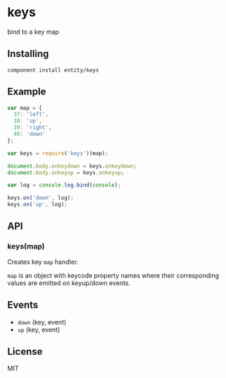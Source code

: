 
# keys

bind to a key map

## Installing

`component install entity/keys`

## Example

```js
var map = {
  37: 'left',
  38: 'up',
  39: 'right',
  40: 'down'
};

var keys = require('keys')(map);

document.body.onkeydown = keys.onkeydown;
document.body.onkeyup = keys.onkeyup;

var log = console.log.bind(console);

keys.on('down', log);
keys.on('up', log);
```

## API

### keys(map)

Creates key `map` handler.

`map` is an object with keycode property names
where their corresponding values are emitted
on keyup/down events.

## Events

- `down` (key, event)
- `up` (key, event)

## License

MIT
